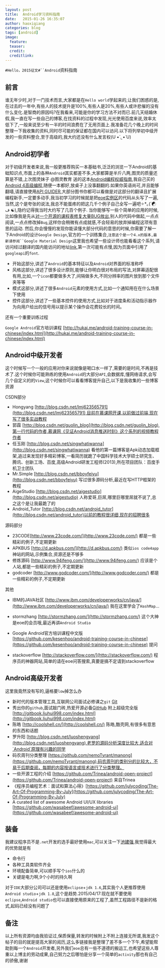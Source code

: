 ```yaml
---
layout: post
title:  Android学习资料指南
date:   2015-01-26 16:35:07
author: haoxiqiang
categories: blog
tags: [android]
image:
  feature:
  teaser:
  credit:
  creditlink:
---
```

`#Hello，2015征文#``Android`资料指南

## 前言
谁无年少时,对于一门技术而言,大家都是在`Hello world`学起来的,让我们困惑的是,在过去的一年中,有些人的技术提升是100%,有些人是20%,有些人或许悲催的没有什么变化.是智商的原因吗?在我看来,可能是你的学习方法不对而已.前几天结婚休假,我一直在写一些自己的博客,在找资料的过程中发现,光光使用百度来说,效率太低下了,一般来说至少有一半的时间浪费在了无用页面上.我准备花几个晚上的时间整理一下我收集的资料,同时尽可能的保证都在国内可以访问.以下将列举初中级开发的一些资料整合,至于高级的,我大约还没有什么发言权(U •́ .̫ •̀ U)
<!-- more -->

## Android初学者
对于初级开发者来说,我一般更推荐购买一本基础书,泛泛的浏览一下Android的基础知识点,市面上的各种`Android`其实都差不多,大家都算是半斤八两,图灵的质量还算是不错,上次图灵妹子 @图灵教育 送的这本[Android编程权威指南](http://item.jd.com/11431307.html),我自己买的[Android 4高级编程](http://item.jd.com/11223114.html),随便一本都好,放桌子上没事翻翻的.如果你英语尚可,并且能够翻墙,请直接使用[API GUIDER](http://developer.android.com/guide/index.html),大部分图书你都可以看做是对这部分的翻译且扩展
编程新手,一定要多动手,我当初学习的时候就是把[eoe实例区](http://www.eoeandroid.com/forum-27-1.html)的代码从头写了一遍,当然,这个是夸张的说法,我总不能蛋疼的把这几千个例子自己全写一遍吧✧*｡(´☯ ف ☯),隐约记得我当时大约写了几百个例子.
当你能够写一些个简单的应用的时候,比如像我是先从[对一个开源的课程表修复大量BUG放出](http://www.eoeandroid.com/thread-312326-1-1.html),别人的代码中做起,一点点阅读,一点点修改掉`Bug`,这样你会稍微有点成就感,不会轻易的放弃掉编程这项有意思的运动.
然后,你会慢慢的发现你能读懂大部分代码的意思的时候,你需要了解一下Android的设计`Google Design`,官方的一个训练集合,`注意这个是一个4.x的版本,最新请参阅``Google Material Design`这里我也希望一些设计师也能看看这个系列,请访问经过翻译的国内能访问的地址[link](http://adchs.github.io/index.html),第一次可能有点慢,因为页面中引用了`googleapi`的`font`.

   * 开始这部分,讲述了`Android`的基本特征以及`Android`对界面的标准称呼
   * 风格这部分,讲述了很多设计原则,能够让你明白很对布局的写法,对屏幕适配很有用,比如,一个`icon`都要做多大了,间隔做多大,不同分辨率的图片放到那个文件夹等等
   * 模式这部分,讲述了很多`Android`元素的使用方式,比如一个通知用在在什么场景下使用
   * 控件这部分,讲述了一些基本控件的使用方式,比如对于进度条和活动指示器作为向用户给出的信号用以提示某个操作会花费较长的时间。
   
还有一个重要训练过程

`Google Android`官方培训课程 [http://hukai.me/android-training-course-in-chinese/index.html](http://hukai.me/android-training-course-in-chinese/index.html)
   
## Android中级开发者
这个时候写一个一般的应用对你来说就像是喝口水一样了,需要的是时间,不再是技术了.这个时候你可能熟练的使用`Android`的大部分`API`,会数据库,懂网络请求,会写几个自定义的的`View`,这个时候你可以看看博客提升自己,以下是我收集的一些博客资源
	
 CSDN部分
  
  * Hongyang [http://blog.csdn.net/lmj623565791](http://blog.csdn.net/lmj623565791),目前在慕课网开课,以前做过前端,现在写了很多实战教程
  * 郭霖 [http://blog.csdn.net/guolin_blog](http://blog.csdn.net/guolin_blog),第一行代码的作者,慕课网《见证Android消息推送时刻》这个系列的视频教程作者
  * 任玉刚 [http://blog.csdn.net/singwhatiwanna](http://blog.csdn.net/singwhatiwanna) 看他的第一篇博客是Apk动态加载框架,追过来发现好多精彩博客,一看简历就跪了中国科学技术大学硕士研究生、腾讯、创新工场、百度,高级Android研发工程师(2013),所在项目团队：百度手机卫士团队
  * Mr.Simple [http://blog.csdn.net/bboyfeiyu](http://blog.csdn.net/bboyfeiyu) 写过很多源码分析,最近在写HTTP框架的教程
  * AigeStudio [http://blog.csdn.net/aigestudio](http://blog.csdn.net/aigestudio) 人称爱哥,巨屌,哪里巨哪里屌就不说了,总之这个是让我最跪了的
  * Android_Tutor [http://blog.csdn.net/android_tutor](http://blog.csdn.net/android_tutor)以前的教程很详细,现在的招聘很多
	
源码部分

  * 23CODE[http://www.23code.com/](http://www.23code.com/) 都是一些精彩的例子,不定期更新
  * APKBUS [http://d.apkbus.com/](http://d.apkbus.com/) 类似`ios code4app`神站的网站,示例集合,资源还是不够多
  * 修炼源码 [http://www.94ifeng.com/](http://www.94ifeng.com/) 应该是个人站,都是一些精彩的例子,不定期更新
  * godcoder [http://www.godcoder.com/](http://www.godcoder.com/) 都是一些精彩的例子,不定期更新
  
其他
	
  * IBM的JAVA社区 [http://www.ibm.com/developerworks/cn/java/](http://www.ibm.com/developerworks/cn/java/) 我在这里学会了`HashMap`...
  * stormzhang [http://stormzhang.com/](http://stormzhang.com/) 这个大神是eoe的会员哦,最近再讲`Android Studio`
  * Google Android官方培训课程中文版 [https://github.com/kesenhoo/android-training-course-in-chinese](https://github.com/kesenhoo/android-training-course-in-chinese) 
提问

  * stackoverflow [http://stackoverflow.com/](http://stackoverflow.com/) 程序员的神器网站,简单的请在eoe问答搜索,真要是搞不定请到stackoverflow
   
## Android高级开发者

这里我竟然没有写的,逼格要`low`掉怎么办
  
  * 新时代的版本管理工具,互联网公司面试必修课之`git` [Git](https://github.com/flyhigher139/Git-Cheat-Sheet/blob/master/Git%20Cheat%20Sheet-Zh.md)
  * 秀出你的`github`,面试敲门砖,热爱开源必备[GitHub](https://github.com/tiimgreen/github-cheat-sheet/blob/master/README.zh-cn.md)
  	附上超级完全版[http://gitbook.liuhui998.com/index.html](http://gitbook.liuhui998.com/index.html)
  * 陈皓 [http://coolshell.cn/](http://coolshell.cn/) 陈皓,酷壳网,有很多有意思的东西和话题
  * 罗升阳 [http://blog.csdn.net/luoshengyang](http://blog.csdn.net/luoshengyang),老罗的源码分析深度比较大,适合对`Android`原理有兴趣的同学
  * 码农周刊分类整理 [https://github.com/nemoTyrant/manong](https://github.com/nemoTyrant/manong),码农周刊的类别分的比较大，不易于后期查阅，每期的内容按语言或技术进行了分类整理。
  * 一些开源工程的介绍 [https://github.com/Trinea/android-open-project](https://github.com/Trinea/android-open-project) 来自Trinea
  * 《程序员编程艺术：面试和算法心得》[https://github.com/julycoding/The-Art-Of-Programming-By-July](https://github.com/julycoding/The-Art-Of-Programming-By-July)
  * A curated list of awesome Android UI/UX libraries [https://github.com/wasabeef/awesome-android-ui](https://github.com/wasabeef/awesome-android-ui)

## 装备
我建议程序员不是`.net`开发的选手最好使用`mac`,可以关注一下[池建强](http://macshuo.com/),我觉得最大的优势就是有

* 命令行
* 各种工具类软件齐全
* 环境配备简单,可以顺手写个`ios`什么的
* 关键是电力啊,9个小时的持久啊

对于`IDE`大部分公司可以还是使用`eclipse`+`jdk 1.6`,其实我个人更推荐使用`Android studio`+`jdk 1.8`,这个是趋势.2015/04/17:现在就不要使用`eclipse`,`Android studio`也可以直接使用原来的工程了,虽然工程路径不是新的格式,起码已经没有问题了

## 备注

以上所有资源均由我验证过,保质保量,转发的时候附上不附上连接无所谓,我发这个帖子的目的就是提高大家的阅历,这么多链接我是整理了差不多一个下午,希望能帮助到每一个`Android`开发者,另外我们`eoe`总有一些不道德的搬运工,也希望这些人尊重以上博主的劳动成果,自己努力之后哪怕是分享一个简单的`activity`那也有自己的骄傲,谢谢